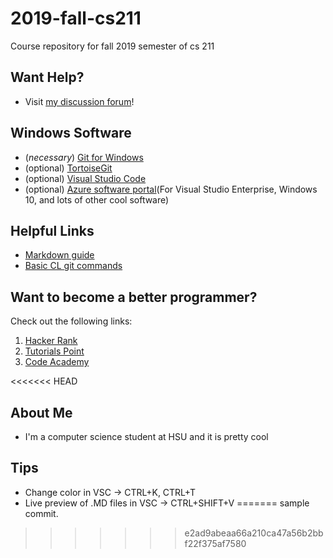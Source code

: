 # 2019-fall-cs211
Course repository for fall 2019 semester of cs 211

## Want Help?
* Visit [my discussion forum](https://forum.lumberhacks.org/)!

## Windows Software
* (*necessary*) [Git for Windows](https://git-scm.com/download/win)
* (optional) [TortoiseGit](https://tortoisegit.org/download/)
* (optional) [Visual Studio Code](https://code.visualstudio.com/)
* (optional) [Azure software portal](https://portal.azure.com/?Microsoft_Azure_Education_correlationId=f039625e-09f8-4661-907f-f4f99087b79d#blade/Microsoft_Azure_Education/EducationMenuBlade/software)(For Visual Studio Enterprise, Windows 10, and lots of other cool software)

## Helpful Links
* [Markdown guide](https://github.com/adam-p/markdown-here/wiki/Markdown-Cheatsheet)
* [Basic CL git commands](https://github.github.com/training-kit/downloads/github-git-cheat-sheet.pdf)

## Want to become a better programmer?  
Check out the following links:
1. [Hacker Rank](https://www.hackerrank.com/domains/cpp)
2. [Tutorials Point](https://www.tutorialspoint.com/cplusplus/index.htm)
3. [Code Academy](https://www.codecademy.com/learn/learn-c-plus-plus)

<<<<<<< HEAD
## About Me
* I'm a computer science student at HSU and it is pretty cool

## Tips 
* Change color in VSC -> CTRL+K, CTRL+T
* Live preview of .MD files in VSC -> CTRL+SHIFT+V
=======
sample commit.
>>>>>>> e2ad9abeaa66a210ca47a56b2bbf22f375af7580
